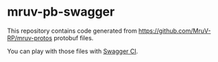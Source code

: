 # mruv-pb-swagger
This repository contains code generated from https://github.com/MruV-RP/mruv-protos protobuf files.

You can play with those files with [Swagger CI](https://mruv-rp.github.io/mruv-pb-swagger).

